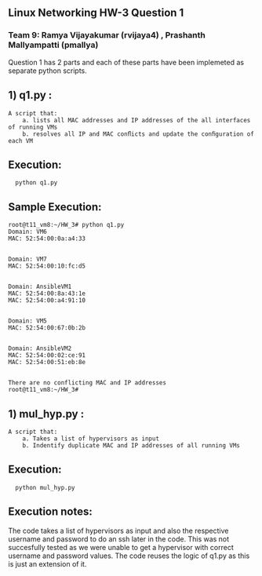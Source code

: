 ##     Linux Networking HW-3 Question 1 
###    Team 9:  Ramya Vijayakumar (rvijaya4) , Prashanth Mallyampatti (pmallya)


Question 1 has 2 parts and each of these parts have been implemeted as separate python scripts.

## **1) q1.py :**  
	A script that:
		a. lists all MAC addresses and IP addresses of the all interfaces of running VMs
		b. resolves all IP and MAC conﬂicts and update the conﬁguration of each VM
			
## **Execution:**		
      python q1.py

## **Sample Execution:**

```
root@t11_vm8:~/HW_3# python q1.py
Domain: VM6
MAC: 52:54:00:0a:a4:33


Domain: VM7
MAC: 52:54:00:10:fc:d5


Domain: AnsibleVM1
MAC: 52:54:00:8a:43:1e
MAC: 52:54:00:a4:91:10


Domain: VM5
MAC: 52:54:00:67:0b:2b


Domain: AnsibleVM2
MAC: 52:54:00:02:ce:91
MAC: 52:54:00:51:eb:8e


There are no conflicting MAC and IP addresses
root@t11_vm8:~/HW_3#
```



## **1) mul_hyp.py :**  
	A script that:
		a. Takes a list of hypervisors as input
		b. Indentify duplicate MAC and IP addresses of all running VMs
			
## **Execution:**		
      python mul_hyp.py
      
## **Execution notes:**
The code takes a list of hypervisors as input and also the respective username and password to do an ssh later in the code.
This was not succesfully tested as we were unable to get a hypervisor with correct username and password values. The code reuses the logic of q1.py as this is just an extension of it.

